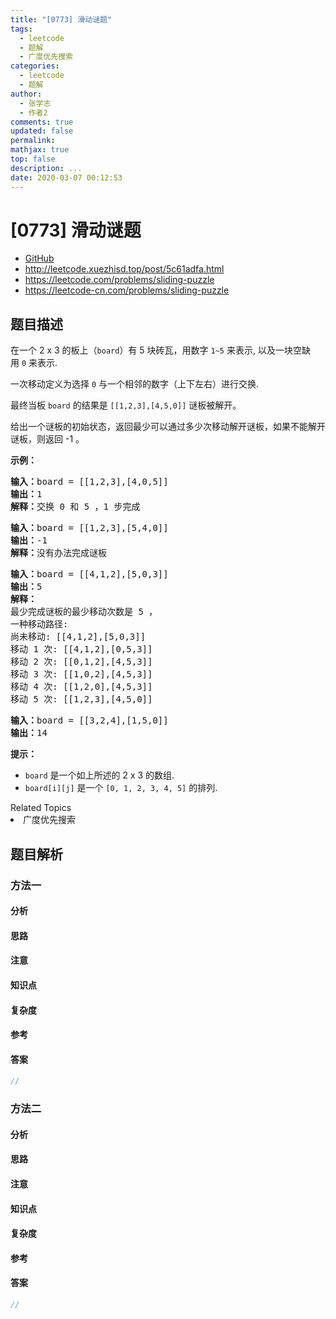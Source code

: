 ```yaml
---
title: "[0773] 滑动谜题"
tags:
  - leetcode
  - 题解
  - 广度优先搜索
categories:
  - leetcode
  - 题解
author:
  - 张学志
  - 作者2
comments: true
updated: false
permalink:
mathjax: true
top: false
description: ...
date: 2020-03-07 00:12:53
---
```



# [0773] 滑动谜题
* [GitHub](https://github.com/algoboy101/LeetCodeCrowdsource/tree/master/_posts/QA/%5B0773%5D%20%E6%BB%91%E5%8A%A8%E8%B0%9C%E9%A2%98.md)
* http://leetcode.xuezhisd.top/post/5c61adfa.html
* https://leetcode.com/problems/sliding-puzzle
* https://leetcode-cn.com/problems/sliding-puzzle


## 题目描述

<p>在一个 2 x 3 的板上（<code>board</code>）有 5 块砖瓦，用数字 <code>1~5</code> 来表示, 以及一块空缺用&nbsp;<code>0</code>&nbsp;来表示.</p>

<p>一次移动定义为选择&nbsp;<code>0</code>&nbsp;与一个相邻的数字（上下左右）进行交换.</p>

<p>最终当板&nbsp;<code>board</code>&nbsp;的结果是&nbsp;<code>[[1,2,3],[4,5,0]]</code>&nbsp;谜板被解开。</p>

<p>给出一个谜板的初始状态，返回最少可以通过多少次移动解开谜板，如果不能解开谜板，则返回 -1 。</p>

<p><strong>示例：</strong></p>

<pre>
<strong>输入：</strong>board = [[1,2,3],[4,0,5]]
<strong>输出：</strong>1
<strong>解释：</strong>交换 0 和 5 ，1 步完成
</pre>

<pre>
<strong>输入：</strong>board = [[1,2,3],[5,4,0]]
<strong>输出：</strong>-1
<strong>解释：</strong>没有办法完成谜板
</pre>

<pre>
<strong>输入：</strong>board = [[4,1,2],[5,0,3]]
<strong>输出：</strong>5
<strong>解释：</strong>
最少完成谜板的最少移动次数是 5 ，
一种移动路径:
尚未移动: [[4,1,2],[5,0,3]]
移动 1 次: [[4,1,2],[0,5,3]]
移动 2 次: [[0,1,2],[4,5,3]]
移动 3 次: [[1,0,2],[4,5,3]]
移动 4 次: [[1,2,0],[4,5,3]]
移动 5 次: [[1,2,3],[4,5,0]]
</pre>

<pre>
<strong>输入：</strong>board = [[3,2,4],[1,5,0]]
<strong>输出：</strong>14
</pre>

<p><strong>提示：</strong></p>

<ul>
	<li><code>board</code>&nbsp;是一个如上所述的 2 x 3 的数组.</li>
	<li><code>board[i][j]</code>&nbsp;是一个&nbsp;<code>[0, 1, 2, 3, 4, 5]</code>&nbsp;的排列.</li>
</ul>
<div><div>Related Topics</div><div><li>广度优先搜索</li></div></div>


## 题目解析


### 方法一

#### 分析

#### 思路

#### 注意

#### 知识点

#### 复杂度

#### 参考

#### 答案

```cpp
//
```


### 方法二

#### 分析

#### 思路

#### 注意

#### 知识点

#### 复杂度

#### 参考

#### 答案

```cpp
//
```


